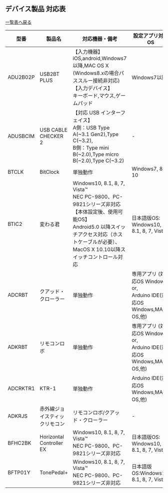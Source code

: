 ## デバイス製品 対応表
[一覧表へ戻る](README.md)


| 型番 | 製品名 | 対応機器・備考 |  設定アプリ対応OS |
| --- | --- | --- | --- | 
| <a id="ADU2B02P">ADU2B02P</a> | USB2BT PLUS | 【入力機器】<br>iOS,android,Windows7以降,MAC OS X (Windows8.xの場合パススルー接続非対応)<br>【入力デバイス】<br>キーボード,マウス,ゲームパッド | Windows7以降  |
| <a id="ADUSBCIM">ADUSBCIM</a> | USB CABLE CHECKER 2 |  【対応 USB インターフェイス】<br>A側：USB Type A(~3.1 Gen2),Type C(~3.2), <br>B側：Type mini B(~2.0),Type micro B(~2.0),Type C(~3.2) | - |
| <a id="BTCLK">BTCLK</a> | BitClock | 単独動作 | Windows7, 8.1, 10 |
| <a id="BTIC2">BTIC2</a> |変わる君 |  Windows10, 8.1, 8, 7, Vista™<br>NEC PC-9800、PC-9821シリーズ非対応 <br>【本体設定後、使用可能OS】<br>Android5.0 以降スイッチアクセス対応（ホストケーブルが必要）、MacOS X 10.10以降スイッチコントロール対応| 日本語版OS: Windows10, 8.1, 8, 7, Vista™ |
| <a id="ADCRBT">ADCRBT</a> | クアッド・クローラー |  単独動作 | 専用アプリ (対応OS Windows) or,<br>Arduino IDE(対応OS Windows,MAC OS,他) |
| <a id="ADKRBT">ADKRBT</a> | リモコンロボ | 単独動作 |  専用アプリ (対応OS Windows) or,<br>Arduino IDE(対応OS Windows,MAC OS,他) |
| <a id="ADCRKTR1">ADCRKTR1</a> | KTR-1 | 単独動作 | Arduino IDE(対応OS Windows,MAC OS,他) |
| <a id="ADKRJS">ADKRJS</a> | 赤外線ジョイスティックリモコン  | リモコンロボ/クアッド・クローラー | - |
| <a id="BFHC2BK">BFHC2BK</a> | Horizontal Controller EX  | Windows10, 8.1, 8, 7, Vista™<br>NEC PC-9800、PC-9821シリーズ非対応 | 日本語版OS: Windows10, 8.1, 8, 7, Vista™ |
| <a id="BFTP01Y">BFTP01Y</a> | TonePedal+ | Windows10, 8.1, 8, 7, Vista™<br>NEC PC-9800、PC-9821シリーズ非対応 | 日本語版OS:Windows10, 8.1, 8, 7, Vista™
